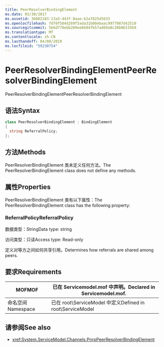 ```yaml
---
title: PeerResolverBindingElement
ms.date: 03/30/2017
ms.assetid: 36882183-13a3-443f-8aae-62a7825d5633
ms.openlocfilehash: fd70f584d269f5ada31b00ebaac9977987d42510
ms.sourcegitcommit: 5b6d778ebb269ee6684fb57ad69a8c28b06235b9
ms.translationtype: MT
ms.contentlocale: zh-CN
ms.lasthandoff: 04/08/2019
ms.locfileid: "59230754"
---
```

# <a name="peerresolverbindingelement"></a><span data-ttu-id="55c76-102">PeerResolverBindingElement</span><span class="sxs-lookup"><span data-stu-id="55c76-102">PeerResolverBindingElement</span></span>
<span data-ttu-id="55c76-103">PeerResolverBindingElement</span><span class="sxs-lookup"><span data-stu-id="55c76-103">PeerResolverBindingElement</span></span>  
  
## <a name="syntax"></a><span data-ttu-id="55c76-104">语法</span><span class="sxs-lookup"><span data-stu-id="55c76-104">Syntax</span></span>  
  
```csharp
class PeerResolverBindingElement : BindingElement  
{  
  string ReferralPolicy;  
};  
```  
  
## <a name="methods"></a><span data-ttu-id="55c76-105">方法</span><span class="sxs-lookup"><span data-stu-id="55c76-105">Methods</span></span>  
 <span data-ttu-id="55c76-106">PeerResolverBindingElement 类未定义任何方法。</span><span class="sxs-lookup"><span data-stu-id="55c76-106">The PeerResolverBindingElement class does not define any methods.</span></span>  
  
## <a name="properties"></a><span data-ttu-id="55c76-107">属性</span><span class="sxs-lookup"><span data-stu-id="55c76-107">Properties</span></span>  
 <span data-ttu-id="55c76-108">PeerResolverBindingElement 类有以下属性：</span><span class="sxs-lookup"><span data-stu-id="55c76-108">The PeerResolverBindingElement class has the following property:</span></span>  
  
### <a name="referralpolicy"></a><span data-ttu-id="55c76-109">ReferralPolicy</span><span class="sxs-lookup"><span data-stu-id="55c76-109">ReferralPolicy</span></span>  
 <span data-ttu-id="55c76-110">数据类型：String</span><span class="sxs-lookup"><span data-stu-id="55c76-110">Data type: string</span></span>  
  
 <span data-ttu-id="55c76-111">访问类型：只读</span><span class="sxs-lookup"><span data-stu-id="55c76-111">Access type: Read-only</span></span>  
  
 <span data-ttu-id="55c76-112">定义对等方之间如何共享引用。</span><span class="sxs-lookup"><span data-stu-id="55c76-112">Determines how referrals are shared among peers.</span></span>  
  
## <a name="requirements"></a><span data-ttu-id="55c76-113">要求</span><span class="sxs-lookup"><span data-stu-id="55c76-113">Requirements</span></span>  
  
|<span data-ttu-id="55c76-114">MOF</span><span class="sxs-lookup"><span data-stu-id="55c76-114">MOF</span></span>|<span data-ttu-id="55c76-115">已在 Servicemodel.mof 中声明。</span><span class="sxs-lookup"><span data-stu-id="55c76-115">Declared in Servicemodel.mof.</span></span>|  
|---------|-----------------------------------|  
|<span data-ttu-id="55c76-116">命名空间</span><span class="sxs-lookup"><span data-stu-id="55c76-116">Namespace</span></span>|<span data-ttu-id="55c76-117">已在 root\ServiceModel 中定义</span><span class="sxs-lookup"><span data-stu-id="55c76-117">Defined in root\ServiceModel</span></span>|  
  
## <a name="see-also"></a><span data-ttu-id="55c76-118">请参阅</span><span class="sxs-lookup"><span data-stu-id="55c76-118">See also</span></span>

- <xref:System.ServiceModel.Channels.PnrpPeerResolverBindingElement>
